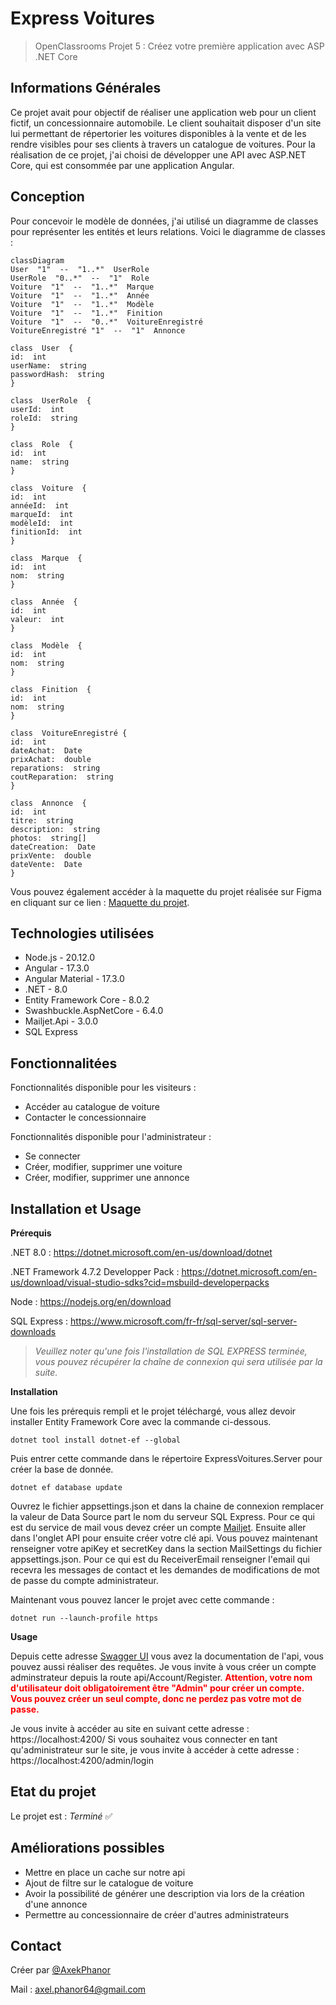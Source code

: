 
# Express Voitures
> OpenClassrooms Projet 5 : Créez votre première application avec ASP .NET Core


## Informations Générales
Ce projet avait pour objectif de réaliser une application web pour un client fictif, un concessionnaire automobile. Le client souhaitait disposer d'un site lui permettant de répertorier les voitures disponibles à la vente et de les rendre visibles pour ses clients à travers un catalogue de voitures. Pour la réalisation de ce projet, j'ai choisi de développer une API avec ASP.NET Core, qui est consommée par une application Angular.

## Conception
Pour concevoir le modèle de données, j'ai utilisé un diagramme de classes pour représenter les entités et leurs relations. Voici le diagramme de classes :
```mermaid
classDiagram
User  "1"  --  "1..*"  UserRole
UserRole  "0..*"  --  "1"  Role
Voiture  "1"  --  "1..*"  Marque
Voiture  "1"  --  "1..*"  Année
Voiture  "1"  --  "1..*"  Modèle
Voiture  "1"  --  "1..*"  Finition
Voiture  "1"  --  "0..*"  VoitureEnregistré
VoitureEnregistré "1"  --  "1"  Annonce

class  User  {
id:  int
userName:  string
passwordHash:  string
}

class  UserRole  {
userId:  int
roleId:  string
}

class  Role  {
id:  int
name:  string
}

class  Voiture  {
id:  int
annéeId:  int
marqueId:  int
modèleId:  int
finitionId:  int
}

class  Marque  {
id:  int
nom:  string
}

class  Année  {
id:  int
valeur:  int
}

class  Modèle  {
id:  int
nom:  string
}

class  Finition  {
id:  int
nom:  string
}

class  VoitureEnregistré {
id:  int
dateAchat:  Date
prixAchat:  double
reparations:  string
coutReparation:  string
}

class  Annonce  {
id:  int
titre:  string
description:  string
photos:  string[]
dateCreation:  Date
prixVente:  double
dateVente:  Date
}
```

Vous pouvez également accéder à la maquette du projet réalisée sur Figma en cliquant sur ce lien : [Maquette du projet](https://www.figma.com/file/yRrSWIuO77Ck5AWjuORyeS/Homepage?type=design&node-id=0-1&mode=design).


## Technologies utilisées
- Node.js - 20.12.0
- Angular - 17.3.0
- Angular Material - 17.3.0
- .NET - 8.0
- Entity Framework Core - 8.0.2
- Swashbuckle.AspNetCore - 6.4.0
- Mailjet.Api - 3.0.0
- SQL Express


## Fonctionnalitées
Fonctionnalités disponible pour les visiteurs :
- Accéder au catalogue de voiture
- Contacter le concessionnaire 

Fonctionnalités disponible pour l'administrateur :
- Se connecter
- Créer, modifier, supprimer une voiture
- Créer, modifier, supprimer une annonce


## Installation et Usage
**Prérequis**

.NET 8.0 : https://dotnet.microsoft.com/en-us/download/dotnet

.NET Framework 4.7.2 Developper Pack : https://dotnet.microsoft.com/en-us/download/visual-studio-sdks?cid=msbuild-developerpacks

Node : https://nodejs.org/en/download

SQL Express : https://www.microsoft.com/fr-fr/sql-server/sql-server-downloads


> _Veuillez noter qu'une fois l'installation de SQL EXPRESS terminée, vous pouvez récupérer la chaîne de connexion qui sera utilisée par la suite._
> 

**Installation**

Une fois les prérequis rempli et le projet téléchargé, vous allez devoir installer Entity Framework Core avec la commande ci-dessous.
```
dotnet tool install dotnet-ef --global
```

Puis entrer cette commande dans le répertoire ExpressVoitures.Server pour créer la base de donnée.
```
dotnet ef database update
```

Ouvrez le fichier appsettings.json et dans la chaine de connexion remplacer la valeur de Data Source part le nom du serveur SQL Express.
Pour ce qui est du service de mail vous devez créer un compte  [Mailjet](). 
Ensuite aller dans l'onglet API pour ensuite créer votre clé api.
Vous pouvez maintenant renseigner votre apiKey et secretKey dans la section MailSettings du fichier appsettings.json.
Pour ce qui est du ReceiverEmail renseigner l'email qui recevra les messages de contact et les demandes de modifications de mot de passe du compte administrateur.

Maintenant vous pouvez lancer le projet avec cette commande :
```
dotnet run --launch-profile https
```

**Usage**

Depuis cette adresse [Swagger UI](https://localhost:7182/swagger/index.html) vous avez la documentation de l'api, vous pouvez aussi réaliser des requêtes.
Je vous invite à vous créer un compte adminstrateur depuis la route api/Account/Register. 
**<font color="red">Attention, votre nom d'utilisateur doit obligatoirement être "Admin" pour créer un compte. Vous pouvez créer un seul compte, donc ne perdez pas votre mot de passe.</font>**

Je vous invite à accéder au site en suivant cette adresse :
https://localhost:4200/
Si vous souhaitez vous connecter en tant qu'administrateur sur le site, je vous invite à accéder à cette adresse :
https://localhost:4200/admin/login

## Etat du projet
Le projet est : _Terminé_ ✅


## Améliorations possibles
- Mettre en place un cache sur notre api
- Ajout de filtre sur le catalogue de voiture
- Avoir la possibilité de générer une description via lors de la création d'une annonce
- Permettre au concessionnaire de créer d'autres administrateurs

## Contact
Créer par [@AxekPhanor](https://github.com/AxekPhanor)

Mail : axel.phanor64@gmail.com

